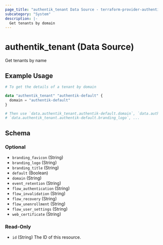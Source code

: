 ```yaml
---
page_title: "authentik_tenant Data Source - terraform-provider-authentik"
subcategory: "System"
description: |-
  Get tenants by domain
---
```


# authentik_tenant (Data Source)

Get tenants by name

## Example Usage

```terraform
# To get the details of a tenant by domain

data "authentik_tenant" "authentik-default" {
  domain = "authentik-default"
}

# Then use `data.authentik_tenant.authentik-default.domain`, `data.authentik_tenant.authentik-default.branding_title`, 
# `data.authentik_tenant.authentik-default.branding_logo`, ...
```

<!-- schema generated by tfplugindocs -->
## Schema

### Optional

- `branding_favicon` (String)
- `branding_logo` (String)
- `branding_title` (String)
- `default` (Boolean)
- `domain` (String)
- `event_retention` (String)
- `flow_authentication` (String)
- `flow_invalidation` (String)
- `flow_recovery` (String)
- `flow_unenrollment` (String)
- `flow_user_settings` (String)
- `web_certificate` (String)

### Read-Only

- `id` (String) The ID of this resource.
